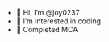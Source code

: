- 👋 Hi, I’m @joy0237
- 👀 I’m interested in coding 
- 🌱 Completed MCA


<!---
joy0237/joy0237 is a ✨ special ✨ repository because its `README.md` (this file) appears on your GitHub profile.
You can click the Preview link to take a look at your changes.
--->
